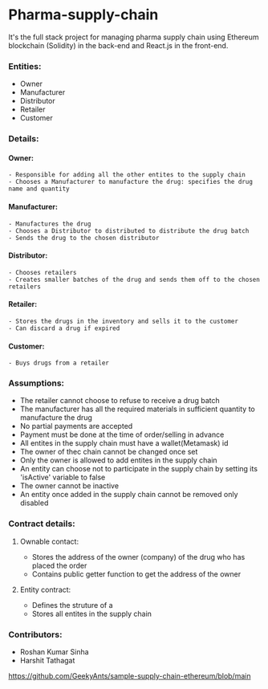 # Pharma-supply-chain
It's the full stack project for managing pharma supply chain using Ethereum blockchain (Solidity) in the back-end and React.js in the front-end.

### Entities:

 - Owner
 - Manufacturer
 - Distributor
 - Retailer
 - Customer

### Details:

 #### Owner:
    - Responsible for adding all the other entites to the supply chain
    - Chooses a Manufacturer to manufacture the drug: specifies the drug name and quantity

 #### Manufacturer:
    - Manufactures the drug
    - Chooses a Distributor to distributed to distribute the drug batch
    - Sends the drug to the chosen distributor

 #### Distributor:
    - Chooses retailers
    - Creates smaller batches of the drug and sends them off to the chosen retailers

 #### Retailer:
    - Stores the drugs in the inventory and sells it to the customer
    - Can discard a drug if expired
 
 #### Customer:
    - Buys drugs from a retailer

### Assumptions:

- The retailer cannot choose to refuse to receive a drug batch
- The manufacturer has all the required materials in sufficient quantity to manufacture the drug
- No partial payments are accepted
- Payment must be done at the time of order/selling in advance
- All entites in the supply chain must have a wallet(Metamask) id
- The owner of thec chain cannot be changed once set
- Only the owner is allowed to add entites in the supply chain
- An entity can choose not to participate in the supply chain by setting its 'isActive' variable to false
- The owner cannot be inactive
- An entity once added in the supply chain cannot be removed only disabled

### Contract details:

1. Ownable contact: 
    - Stores the address of the owner (company) of the drug who has placed the order
    - Contains public getter function to get the address of the owner

2. Entity contract:
    - Defines the struture of a 
    - Stores all entites in the supply chain

### Contributors:
 - Roshan Kumar Sinha 
 - Harshit Tathagat
 
 https://github.com/GeekyAnts/sample-supply-chain-ethereum/blob/main